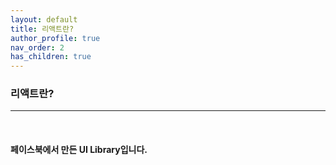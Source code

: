```yaml
---
layout: default
title: 리액트란?
author_profile: true
nav_order: 2
has_children: true
---
```


### 리액트란?
***  
<br>

#### 페이스북에서 만든 UI Library입니다.
<br/>
